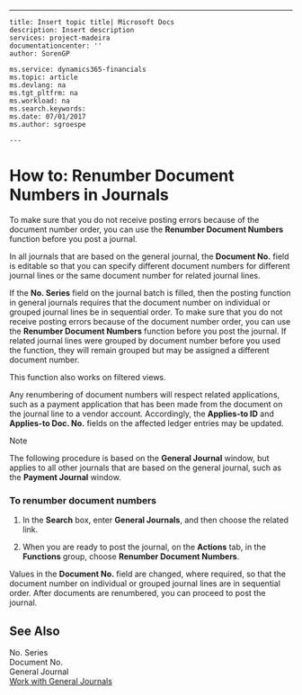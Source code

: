---
    title: Insert topic title| Microsoft Docs
    description: Insert description
    services: project-madeira
    documentationcenter: ''
    author: SorenGP

    ms.service: dynamics365-financials
    ms.topic: article
    ms.devlang: na
    ms.tgt_pltfrm: na
    ms.workload: na
    ms.search.keywords:
    ms.date: 07/01/2017
    ms.author: sgroespe

    ---
# How to: Renumber Document Numbers in Journals
To make sure that you do not receive posting errors because of the document number order, you can use the **Renumber Document Numbers** function before you post a journal.  
  
 In all journals that are based on the general journal, the **Document No.** field is editable so that you can specify different document numbers for different journal lines or the same document number for related journal lines.  
  
 If the **No. Series** field on the journal batch is filled, then the posting function in general journals requires that the document number on individual or grouped journal lines be in sequential order. To make sure that you do not receive posting errors because of the document number order, you can use the **Renumber Document Numbers** function before you post the journal. If related journal lines were grouped by document number before you used the function, they will remain grouped but may be assigned a different document number.  
  
 This function also works on filtered views.  
  
 Any renumbering of document numbers will respect related applications, such as a payment application that has been made from the document on the journal line to a vendor account. Accordingly, the **Applies-to ID** and **Applies-to Doc. No.** fields on the affected ledger entries may be updated.  
  
> [!NOTE]  
>  The following procedure is based on the **General Journal** window, but applies to all other journals that are based on the general journal, such as the **Payment Journal** window.  
  
### To renumber document numbers  
  
1.  In the **Search** box, enter **General Journals**, and then choose the related link.  
  
2.  When you are ready to post the journal, on the **Actions** tab, in the **Functions** group, choose **Renumber Document Numbers**.  
  
 Values in the **Document No.** field are changed, where required, so that the document number on individual or grouped journal lines are in sequential order. After documents are renumbered, you can proceed to post the journal.  
  
## See Also  
 No. Series   
 Document No.   
 General Journal   
 [Work with General Journals](../Finance/work-with-general-journals.md)